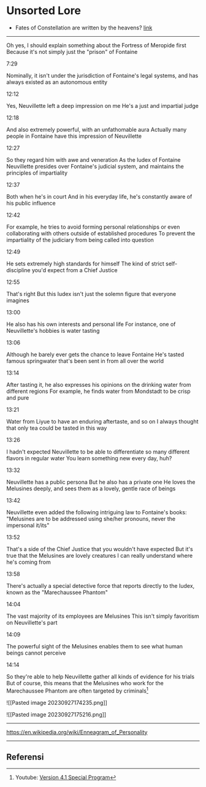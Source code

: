 # Unsorted Lore

- Fates of Constellation are written by the heavens? [link](https://genshin-impact.fandom.com/wiki/Prayers_for_Destiny)

---


Oh yes, I should explain something about the Fortress of Meropide first Because it's not simply just the "prison" of Fontaine

7:29

Nominally, it isn't under the jurisdiction of Fontaine's legal systems, and has always existed as an autonomous entity 

12:12

Yes, Neuvillette left a deep impression on me He's a just and impartial judge

12:18

And also extremely powerful, with an unfathomable aura Actually many people in Fontaine have this impression of Neuvillette

12:27

So they regard him with awe and veneration As the Iudex of Fontaine Neuvillette presides over Fontaine's judicial system, and maintains the principles of impartiality

12:37

Both when he's in court And in his everyday life, he's constantly aware of his public influence

12:42

For example, he tries to avoid forming personal relationships or even collaborating with others outside of established procedures To prevent the impartiality of the judiciary from being called into question

12:49

He sets extremely high standards for himself The kind of strict self-discipline you'd expect from a Chief Justice

12:55

That's right But this Iudex isn't just the solemn figure that everyone imagines

13:00

He also has his own interests and personal life For instance, one of Neuvillette's hobbies is water tasting

13:06

Although he barely ever gets the chance to leave Fontaine He's tasted famous springwater that's been sent in from all over the world

13:14

After tasting it, he also expresses his opinions on the drinking water from different regions For example, he finds water from Mondstadt to be crisp and pure

13:21

Water from Liyue to have an enduring aftertaste, and so on I always thought that only tea could be tasted in this way

13:26

I hadn't expected Neuvillette to be able to differentiate so many different flavors in regular water You learn something new every day, huh?

13:32

Neuvillette has a public persona But he also has a private one He loves the Melusines deeply, and sees them as a lovely, gentle race of beings

13:42

Neuvillette even added the following intriguing law to Fontaine's books: "Melusines are to be addressed using she/her pronouns, never the impersonal it/its"

13:52

That's a side of the Chief Justice that you wouldn't have expected But it's true that the Melusines are lovely creatures I can really understand where he's coming from

13:58

There's actually a special detective force that reports directly to the Iudex, known as the "Marechaussee Phantom"

14:04

The vast majority of its employees are Melusines This isn't simply favoritism on Neuvillette's part

14:09

The powerful sight of the Melusines enables them to see what human beings cannot perceive

14:14

So they're able to help Neuvillette gather all kinds of evidence for his trials But of course, this means that the Melusines who work for the Marechaussee Phantom are often targeted by criminals[^1]

![[Pasted image 20230927174235.png]]

![[Pasted image 20230927175216.png]]

---

https://en.wikipedia.org/wiki/Enneagram_of_Personality

---


## Referensi

[^1]: Youtube: [Version 4.1 Special Program](https://www.youtube.com/watch?v=NUBIYZ_KQFc)